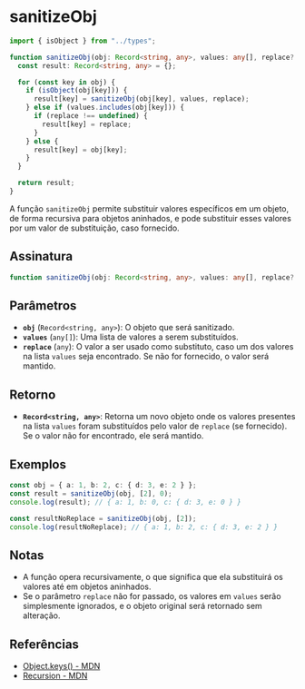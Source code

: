 # sanitizeObj

```typescript
import { isObject } from "../types";

function sanitizeObj(obj: Record<string, any>, values: any[], replace?: any): Record<string, any> {
  const result: Record<string, any> = {};

  for (const key in obj) {
    if (isObject(obj[key])) {
      result[key] = sanitizeObj(obj[key], values, replace);
    } else if (values.includes(obj[key])) {
      if (replace !== undefined) {
        result[key] = replace;
      }
    } else {
      result[key] = obj[key];
    }
  }

  return result;
}
```

A função `sanitizeObj` permite substituir valores específicos em um objeto, de forma recursiva para objetos aninhados, e pode substituir esses valores por um valor de substituição, caso fornecido.

## Assinatura

```typescript
function sanitizeObj(obj: Record<string, any>, values: any[], replace?: any): Record<string, any>;
```

## Parâmetros

- **`obj`** (`Record<string, any>`): O objeto que será sanitizado.
- **`values`** (`any[]`): Uma lista de valores a serem substituídos.
- **`replace`** (`any`): O valor a ser usado como substituto, caso um dos valores na lista `values` seja encontrado. Se não for fornecido, o valor será mantido.

## Retorno

- **`Record<string, any>`**: Retorna um novo objeto onde os valores presentes na lista `values` foram substituídos pelo valor de `replace` (se fornecido). Se o valor não for encontrado, ele será mantido.

## Exemplos

```typescript
const obj = { a: 1, b: 2, c: { d: 3, e: 2 } };
const result = sanitizeObj(obj, [2], 0);
console.log(result); // { a: 1, b: 0, c: { d: 3, e: 0 } }

const resultNoReplace = sanitizeObj(obj, [2]);
console.log(resultNoReplace); // { a: 1, b: 2, c: { d: 3, e: 2 } }
```

## Notas

- A função opera recursivamente, o que significa que ela substituirá os valores até em objetos aninhados.
- Se o parâmetro `replace` não for passado, os valores em `values` serão simplesmente ignorados, e o objeto original será retornado sem alteração.

## Referências

- [Object.keys() - MDN](https://developer.mozilla.org/en-US/docs/Web/JavaScript/Reference/Global_Objects/Object/keys)
- [Recursion - MDN](https://developer.mozilla.org/en-US/docs/Web/JavaScript/Reference/Global_Objects/Function)